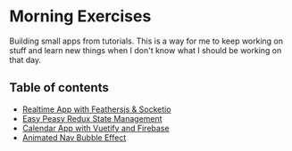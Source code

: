 # Morning Exercises

Building small apps from tutorials. This is a way for me to keep working on stuff and learn new things when I don't know what I should be working on that day.

## Table of contents

- [Realtime App with Feathersjs & Socketio](./feathersjs)
- [Easy Peasy Redux State Management](./easy-peasy)
- [Calendar App with Vuetify and Firebase](./vue-calendar)
- [Animated Nav Bubble Effect](./animated-nav)
